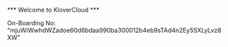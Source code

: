*** Welcome to KloverCloud ***

On-Boarding No: &#34;mjuWiWwhdWZadoe60d6bdaa990ba300012b4eb9sTAd4n2Ey5SXLyLvz8XW&#34;
